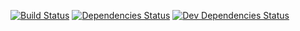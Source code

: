 [![Build Status](https://travis-ci.org/pgremo/container.png?branch=master)](https://travis-ci.org/pgremo/container)
[![Dependencies Status](https://david-dm.org/pgremo/container.png)](https://david-dm.org/pgremo/container)
[![Dev Dependencies Status](https://david-dm.org/pgremo/container/dev-status.png)](https://david-dm.org/pgremo/container#info=devDependencies)